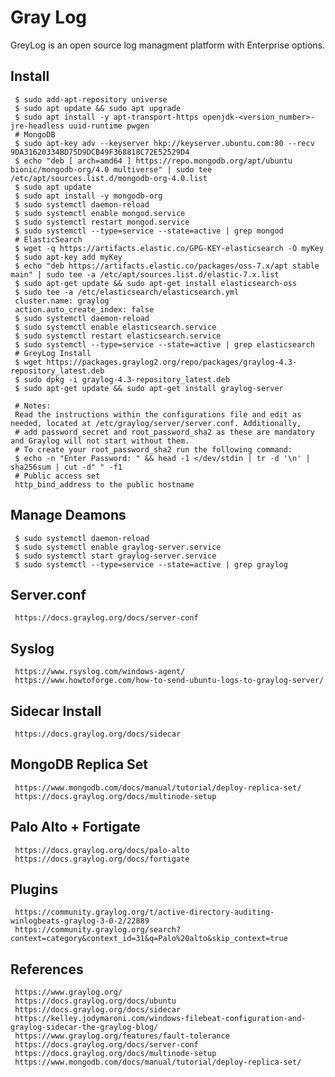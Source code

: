 Gray Log
=====

GreyLog is an open source log managment platform with Enterprise options. 

Install
-------

     $ sudo add-apt-repository universe
     $ sudo apt update && sudo apt upgrade
     $ sudo apt install -y apt-transport-https openjdk-<version_number>-jre-headless uuid-runtime pwgen
     # MongoDB
     $ sudo apt-key adv --keyserver hkp://keyserver.ubuntu.com:80 --recv 9DA31620334BD75D9DCB49F368818C72E52529D4
     $ echo "deb [ arch=amd64 ] https://repo.mongodb.org/apt/ubuntu bionic/mongodb-org/4.0 multiverse" | sudo tee /etc/apt/sources.list.d/mongodb-org-4.0.list
     $ sudo apt update
     $ sudo apt install -y mongodb-org
     $ sudo systemctl daemon-reload
     $ sudo systemctl enable mongod.service
     $ sudo systemctl restart mongod.service
     $ sudo systemctl --type=service --state=active | grep mongod
     # ElasticSearch
     $ wget -q https://artifacts.elastic.co/GPG-KEY-elasticsearch -O myKey
     $ sudo apt-key add myKey
     $ echo "deb https://artifacts.elastic.co/packages/oss-7.x/apt stable main" | sudo tee -a /etc/apt/sources.list.d/elastic-7.x.list
     $ sudo apt-get update && sudo apt-get install elasticsearch-oss
     $ sudo tee -a /etc/elasticsearch/elasticsearch.yml 
     cluster.name: graylog 
     action.auto_create_index: false 
     $ sudo systemctl daemon-reload
     $ sudo systemctl enable elasticsearch.service
     $ sudo systemctl restart elasticsearch.service
     $ sudo systemctl --type=service --state=active | grep elasticsearch
     # GreyLog Install
     $ wget https://packages.graylog2.org/repo/packages/graylog-4.3-repository_latest.deb
     $ sudo dpkg -i graylog-4.3-repository_latest.deb
     $ sudo apt-get update && sudo apt-get install graylog-server 

     # Notes:
     Read the instructions within the configurations file and edit as needed, located at /etc/graylog/server/server.conf. Additionally, 
     # add password_secret and root_password_sha2 as these are mandatory and Graylog will not start without them.
     # To create your root_password_sha2 run the following command:
     $ echo -n "Enter Password: " && head -1 </dev/stdin | tr -d '\n' | sha256sum | cut -d" " -f1
     # Public access set
     http_bind_address to the public hostname

Manage Deamons
--------------

     $ sudo systemctl daemon-reload
     $ sudo systemctl enable graylog-server.service
     $ sudo systemctl start graylog-server.service
     $ sudo systemctl --type=service --state=active | grep graylog

Server.conf
-----------

     https://docs.graylog.org/docs/server-conf

Syslog
------

     https://www.rsyslog.com/windows-agent/
     https://www.howtoforge.com/how-to-send-ubuntu-logs-to-graylog-server/

Sidecar Install
----------------

     https://docs.graylog.org/docs/sidecar

MongoDB Replica Set
-------------------

     https://www.mongodb.com/docs/manual/tutorial/deploy-replica-set/
     https://docs.graylog.org/docs/multinode-setup

Palo Alto + Fortigate
---------------------

     https://docs.graylog.org/docs/palo-alto
     https://docs.graylog.org/docs/fortigate

Plugins
-------

     https://community.graylog.org/t/active-directory-auditing-winlogbeats-graylog-3-0-2/22889
     https://community.graylog.org/search?context=category&context_id=31&q=Palo%20alto&skip_context=true

  
  
References
----------

     https://www.graylog.org/
     https://docs.graylog.org/docs/ubuntu
     https://docs.graylog.org/docs/sidecar
     https://kelley.jodymaroni.com/windows-filebeat-configuration-and-graylog-sidecar-the-graylog-blog/
     https://www.graylog.org/features/fault-tolerance
     https://docs.graylog.org/docs/server-conf
     https://docs.graylog.org/docs/multinode-setup
     https://www.mongodb.com/docs/manual/tutorial/deploy-replica-set/